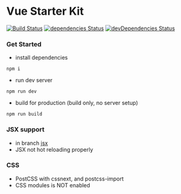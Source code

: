 # Vue Starter Kit
[![Build Status](https://travis-ci.org/xiaofan2406/vue-starter-kit.svg?branch=master)](https://travis-ci.org/xiaofan2406/vue-starter-kit) [![dependencies Status](https://david-dm.org/xiaofan2406/vue-starter-kit/status.svg)](https://david-dm.org/xiaofan2406/vue-starter-kit) [![devDependencies Status](https://david-dm.org/xiaofan2406/vue-starter-kit/dev-status.svg)](https://david-dm.org/xiaofan2406/vue-starter-kit?type=dev)


### Get Started
- install dependencies
```
npm i
```

- run dev server
```
npm run dev
```

- build for production (build only, no server setup)
```
npm run build
```


### JSX support
- in branch [jsx](https://github.com/xiaofan2406/vue-starter-kit/tree/jsx)
- JSX not hot reloading properly


### CSS
- PostCSS with cssnext, and postcss-import
- CSS modules is NOT enabled
